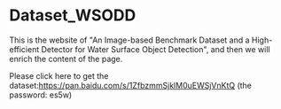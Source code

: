# Dataset_WSODD
This is the website of "An Image-based Benchmark Dataset and a High-efficient Detector for Water Surface Object Detection", and then we will enrich the content of the page.

Please click here to get the dataset:https://pan.baidu.com/s/1ZfbzmmSjklM0uEWSjVnKtQ  (the password: es5w)

